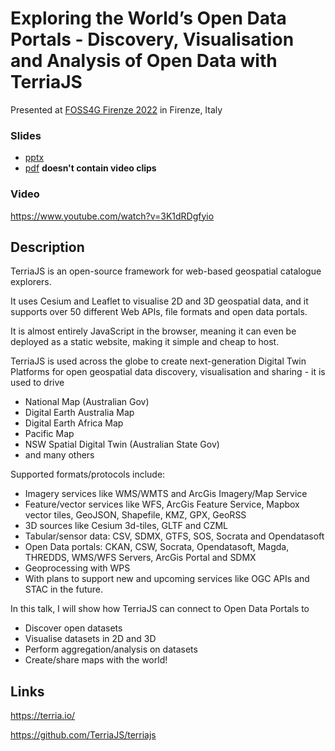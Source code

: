 # Exploring the World’s Open Data Portals - Discovery, Visualisation and Analysis of Open Data with TerriaJS

Presented at [FOSS4G Firenze 2022](https://2022.foss4g.org/index.php) in Firenze, Italy

### Slides

- [pptx](https://docs.google.com/presentation/d/1K1w_ktckjRWt4dV43rVU43B41R1Dp8Td/edit?usp=sharing&ouid=114550549530964296730&rtpof=true&sd=true)
- [pdf](https://github.com/nf-s/foss4g-terria-open-data/blob/main/nick-forbessmith-terria-open-data.pdf) **doesn't contain video clips**

### Video

https://www.youtube.com/watch?v=3K1dRDgfyio

## Description

TerriaJS is an open-source framework for web-based geospatial catalogue explorers.

It uses Cesium and Leaflet to visualise 2D and 3D geospatial data, and it supports over 50 different Web APIs, file formats and open data portals.

It is almost entirely JavaScript in the browser, meaning it can even be deployed as a static website, making it simple and cheap to host.

TerriaJS is used across the globe to create next-generation Digital Twin Platforms for open geospatial data discovery, visualisation and sharing - it is used to drive

- National Map (Australian Gov)
- Digital Earth Australia Map
- Digital Earth Africa Map
- Pacific Map
- NSW Spatial Digital Twin (Australian State Gov)
- and many others

Supported formats/protocols include:

- Imagery services like WMS/WMTS and ArcGis Imagery/Map Service
- Feature/vector services like WFS, ArcGis Feature Service, Mapbox vector tiles, GeoJSON, Shapefile, KMZ, GPX, GeoRSS
- 3D sources like Cesium 3d-tiles, GLTF and CZML
- Tabular/sensor data: CSV, SDMX, GTFS, SOS, Socrata and Opendatasoft
- Open Data portals: CKAN, CSW, Socrata, Opendatasoft, Magda, THREDDS, WMS/WFS Servers, ArcGis Portal and SDMX
- Geoprocessing with WPS
- With plans to support new and upcoming services like OGC APIs and STAC in the future.

In this talk, I will show how TerriaJS can connect to Open Data Portals to

- Discover open datasets
- Visualise datasets in 2D and 3D
- Perform aggregation/analysis on datasets
- Create/share maps with the world!

## Links

https://terria.io/

https://github.com/TerriaJS/terriajs
